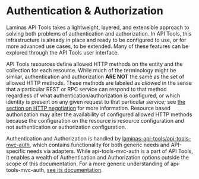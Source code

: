 Authentication & Authorization
==============================

Laminas API Tools takes a lightweight, layered, and extensible approach to solving both problems of
authentication and authorization.  In API Tools, this infrastructure is already in place and ready to be
configured to use, or for more advanced use cases, to be extended.  Many of these features can be
explored through the API Tools user interface.

API Tools resources define allowed HTTP methods on the entity and the collection for each resource.
While much of the terminology might be similar, authentication and authorization **ARE NOT** the same
as the set of allowed HTTP methods. These methods are labeled as _allowed_ in the sense that a particular
REST or RPC service can respond to that method regardless of what authentication/authorization is
configured, or which identity is present on any given request to that particular service; see
[the section on HTTP negotiation](/api-primer/http-negotiation.md) for more information.  Resource based
authorization may alter the availability of configured allowed HTTP methods because the configuration on
the resource is resource configuration and not authentication or authorization configuration.

Authentication and Authorization is handled by [laminas-api-tools/api-tools-mvc-auth](https://github.com/laminas-api-tools/api-tools-mvc-auth),
which contains functionality for both generic needs and API-specific needs via adapters. While
api-tools-mvc-auth is a part of API Tools, it enables a wealth of Authentication and Authorization options
outside the scope of this documentation. For a more generic understanding of api-tools-mvc-auth,
[see its documentation](https://github.com/laminas-api-tools/api-tools-mvc-auth).
